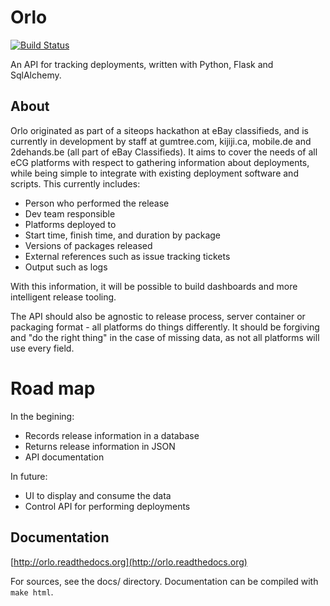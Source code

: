 # Orlo
[![Build Status](https://travis-ci.org/eBayClassifiedsGroup/orlo.svg?branch=master)](https://travis-ci.org/eBayClassifiedsGroup/orlo/)

An API for tracking deployments, written with Python, Flask and SqlAlchemy.

## About

Orlo originated as part of a siteops hackathon at eBay classifieds, and is currently in development by staff at gumtree.com, kijiji.ca, mobile.de and 2dehands.be (all part of eBay Classifieds).
It aims to cover the needs of all eCG platforms with respect to gathering information about deployments, while being simple to integrate with existing deployment software and scripts. This currently includes:

  - Person who performed the release
  - Dev team responsible
  - Platforms deployed to
  - Start time, finish time, and duration by package
  - Versions of packages released
  - External references such as issue tracking tickets
  - Output such as logs

With this information, it will be possible to build dashboards and more intelligent release tooling.

The API should also be agnostic to release process, server container or packaging format - all platforms do things differently. It should be forgiving and "do the right thing" in the case of missing data, as not all platforms will use every field.

# Road map

In the begining:
 - Records release information in a database
 - Returns release information in JSON
 - API documentation

In future:
 - UI to display and consume the data
 - Control API for performing deployments

## Documentation

[http://orlo.readthedocs.org](http://orlo.readthedocs.org)

For sources, see the docs/ directory. Documentation can be compiled with `make html`.
